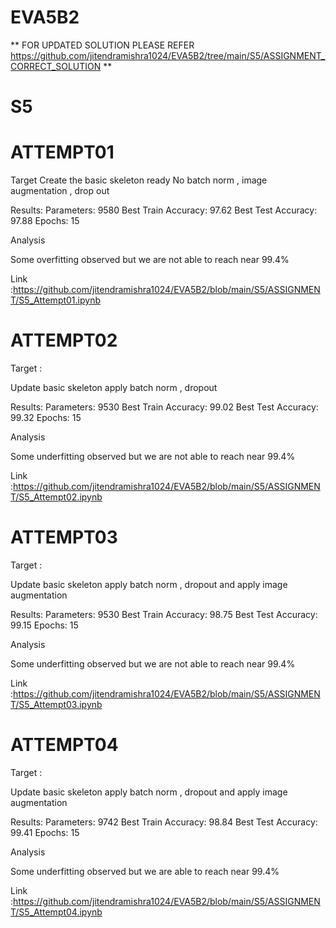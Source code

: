 # EVA5B2

** FOR UPDATED SOLUTION PLEASE REFER https://github.com/jitendramishra1024/EVA5B2/tree/main/S5/ASSIGNMENT_CORRECT_SOLUTION **



# S5

# ATTEMPT01

Target 
Create the basic skeleton ready 
No batch norm , image augmentation , drop out 

Results:
Parameters: 9580
Best Train Accuracy: 97.62
Best Test Accuracy: 97.88
Epochs: 15

Analysis

Some overfitting observed but we are not able to reach near 99.4%

Link :https://github.com/jitendramishra1024/EVA5B2/blob/main/S5/ASSIGNMENT/S5_Attempt01.ipynb


# ATTEMPT02 

Target :

Update basic skeleton apply batch norm , dropout 

Results:
Parameters: 9530
Best Train Accuracy: 99.02
Best Test Accuracy: 99.32
Epochs: 15


Analysis

Some underfitting  observed but we are not able to reach near 99.4%

Link :https://github.com/jitendramishra1024/EVA5B2/blob/main/S5/ASSIGNMENT/S5_Attempt02.ipynb


# ATTEMPT03 

Target :

Update basic skeleton apply batch norm , dropout  and apply image augmentation 

Results:
Parameters: 9530
Best Train Accuracy: 98.75
Best Test Accuracy: 99.15
Epochs: 15


Analysis

Some underfitting  observed but we are not able to reach near 99.4%

Link :https://github.com/jitendramishra1024/EVA5B2/blob/main/S5/ASSIGNMENT/S5_Attempt03.ipynb



# ATTEMPT04

Target :

Update basic skeleton apply batch norm , dropout  and apply image augmentation 

Results:
Parameters: 9742
Best Train Accuracy: 98.84
Best Test Accuracy: 99.41
Epochs: 15


Analysis

Some underfitting  observed but we are able to reach near 99.4%

Link :https://github.com/jitendramishra1024/EVA5B2/blob/main/S5/ASSIGNMENT/S5_Attempt04.ipynb



